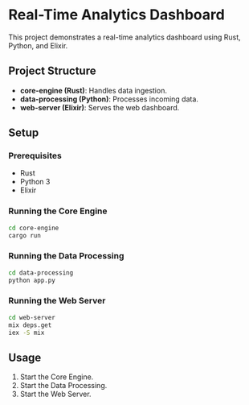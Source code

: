 # Real-Time Analytics Dashboard

This project demonstrates a real-time analytics dashboard using Rust, Python, and Elixir.

## Project Structure

- **core-engine (Rust)**: Handles data ingestion.
- **data-processing (Python)**: Processes incoming data.
- **web-server (Elixir)**: Serves the web dashboard.

## Setup

### Prerequisites

- Rust
- Python 3
- Elixir

### Running the Core Engine

```bash
cd core-engine
cargo run
```

### Running the Data Processing

```bash
cd data-processing
python app.py
```

### Running the Web Server

```bash
cd web-server
mix deps.get
iex -S mix
```

## Usage

1. Start the Core Engine.
2. Start the Data Processing.
3. Start the Web Server.
